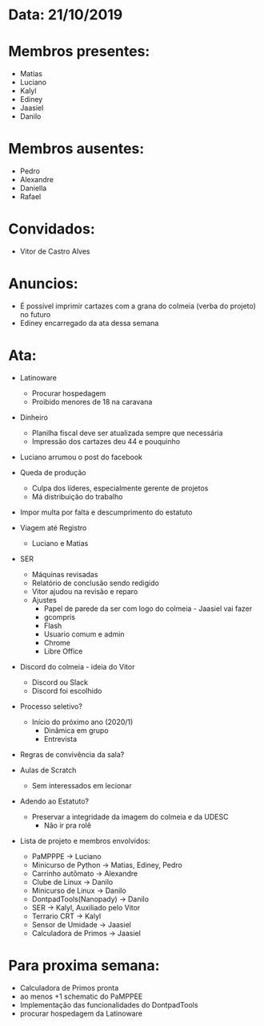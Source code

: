# Data: 21/10/2019

# Membros presentes:
- Matias
- Luciano
- Kalyl
- Ediney
- Jaasiel
- Danilo

# Membros ausentes:
- Pedro
- Alexandre
- Daniella	
- Rafael

# Convidados:
- Vitor de Castro Alves

# Anuncios:
- É possível imprimir cartazes com a grana do colmeia (verba do projeto) no futuro
- Ediney encarregado da ata dessa semana

# Ata:
- Latinoware
	- Procurar hospedagem
	- Proibido menores de 18 na caravana

- Dinheiro
	- Planilha fiscal deve ser atualizada sempre que necessária
	- Impressão dos cartazes deu 44 e pouquinho

- Luciano arrumou o post do facebook

- Queda de produção
	- Culpa dos líderes, especialmente gerente de projetos
	- Má distribuição do trabalho

- Impor multa por falta e descumprimento do estatuto

- Viagem até Registro
	- Luciano e Matias

- SER
	- Máquinas revisadas
	- Relatório de conclusão sendo redigido
	- Vitor ajudou na revisão e reparo
	- Ajustes
		- Papel de parede da ser com logo do colmeia - Jaasiel vai fazer
		- gcompris
		- Flash
		- Usuario comum e admin
		- Chrome
		- Libre Office

- Discord do colmeia - ideia do Vitor
	- Discord ou Slack
	- Discord foi escolhido

- Processo seletivo?
	- Início do próximo ano (2020/1)
		- Dinâmica em grupo
		- Entrevista

- Regras de convivência da sala?

- Aulas de Scratch
	- Sem interessados em lecionar

- Adendo ao Estatuto?
	- Preservar a integridade da imagem do colmeia e da UDESC
		- Não ir pra rolê  

- Lista de projeto e membros envolvidos:
	- PaMPPPE -> Luciano
	- Minicurso de Python -> Matias, Ediney, Pedro
	- Carrinho autômato -> Alexandre
	- Clube de Linux -> Danilo
	- Minicurso de Linux -> Danilo
	- DontpadTools(Nanopady) -> Danilo
	- SER -> Kalyl, Auxiliado pelo Vitor
	- Terrario CRT -> Kalyl
	- Sensor de Umidade -> Jaasiel
	- Calculadora de Primos -> Jaasiel

# Para proxima semana:
- Calculadora de Primos pronta
- ao menos +1 schematic do PaMPPEE
- Implementação das funcionalidades do DontpadTools
- procurar hospedagem da Latinoware